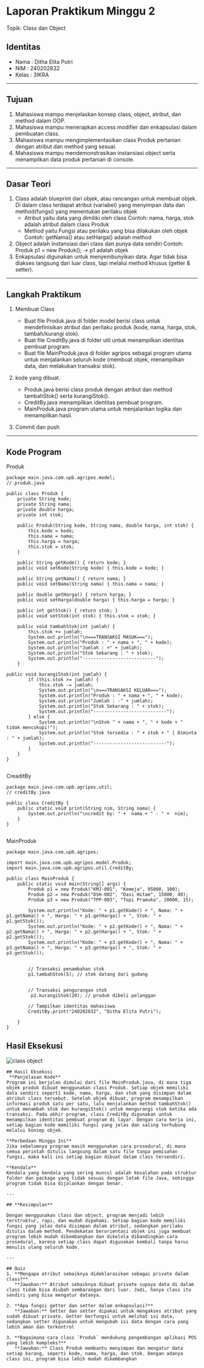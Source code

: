 # Laporan Praktikum Minggu 2 
Topik: Class dan Object

## Identitas
- Nama  : Ditha Elita Putri
- NIM   : 240202832
- Kelas : 3IKRA

---

## Tujuan
1. Mahasiswa mampu menjelaskan konsep class, object, atribut, dan method dalam OOP.
2. Mahasiswa mampu menerapkan access modifier dan enkapsulasi dalam pembuatan class.
3. Mahasiswa mampu mengimplementasikan class Produk pertanian dengan atribut dan method yang sesuai.
4. Mahasiswa mampu mendemonstrasikan instansiasi object serta menampilkan data produk pertanian di console.

---

## Dasar Teori
1. Class adalah blueprint dari objek, atau rancangan untuk membuat objek.
Di dalam class terdapat atribut (variabel) yang menyimpan data dan method(fungsi) yang menentukan perilaku objek
   - Atribut yaitu data yang dimiliki oleh class
   Contoh: nama, harga, stok adalah atribut dalam class Produk
   - Method yaitu Fungsi atau perilaku yang bisa dilakukan oleh objek
   Contoh: getNama() atau setHarga() adalah method
2. Object adalah instansiasi dari class dan punya data sendiri
   Contoh: Produk p1 = new Produk(); → p1 adalah objek
4. Enkapsulasi digunakan untuk menyembunyikan data. Agar tidak bisa diakses langsung dari luar class, tapi melalui method khusus (getter & setter).

---

## Langkah Praktikum
1. Membuat Class 
   - Buat file Produk.java di folder model berisi class untuk mendefinisikan atribut dan perilaku produk (kode, nama, harga, stok, tambah/kurangi stok).
   - Buat file CreditBy.java di folder util untuk menampilkan identitas pembuat program.
   - Buat file MainProduk.java di folder agripos sebagai program utama untuk menjalankan seluruh kode (membuat objek, menampilkan data, dan melakukan transaksi stok).

2. kode yang dibuat.
   - Produk.java berisi class produk dengan atribut dan method tambahStok() serta kurangiStok().
   -  CreditBy.java menampilkan identitas pembuat program.
   - MainProduk.java program utama untuk menjalankan logika dan menampilkan hasil.
   
3. Commit dan push

---

## Kode Program

Produk
```
package main.java.com.upb.agripos.model;
// produk.java

public class Produk {
    private String kode;
    private String nama;
    private double harga;
    private int stok;

    public Produk(String kode, String nama, double harga, int stok) {
        this.kode = kode;
        this.nama = nama;
        this.harga = harga;
        this.stok = stok;
    }

    public String getKode() { return kode; }
    public void setKode(String kode) { this.kode = kode; }

    public String getNama() { return nama; }
    public void setNama(String nama) { this.nama = nama; }

    public double getHarga() { return harga; }
    public void setHarga(double harga) { this.harga = harga; }

    public int getStok() { return stok; }
    public void setStok(int stok) { this.stok = stok; }

    public void tambahStok(int jumlah) {
        this.stok += jumlah;
        System.out.println("\n===TRANSAKSI MASUK===");
        System.out.println("Produk : " + nama + ", " + kode);
        System.out.println("Jumlah : +" + jumlah);
        System.out.println("Stok Sekarang : " + stok);
        System.out.println("---------------------------");
    }

public void kurangiStok(int jumlah) {
        if (this.stok >= jumlah) {
            this.stok -= jumlah;
            System.out.println("\n===TRANSAKSI KELUAR===");
            System.out.println("Produk : " + nama + ", " + kode);
            System.out.println("Jumlah : -" + jumlah);
            System.out.println("Stok Sekarang : " + stok);
            System.out.println("---------------------------");
        } else {
            System.out.println("\nStok " + nama + ", " + kode + " tidak mencukupi!");
            System.out.println("Stok tersedia : " + stok + " | Diminta : " + jumlah);
            System.out.println("---------------------------");
        }
    }
}


```
CreaditBy
```
package main.java.com.upb.agripos.util;
// creditBy.java

public class CreditBy {
    public static void print(String nim, String nama) {
        System.out.println("\ncredit by: " +  nama + " - " +  nim);
    }
}


```
MainProduk
```
package main.java.com.upb.agripos;

import main.java.com.upb.agripos.model.Produk;
import main.java.com.upb.agripos.util.CreditBy;

public class MainProduk {
    public static void main(String[] args) {
        Produk p1 = new Produk("KMJ-001", "Kemeja", 95000, 100);
        Produk p2 = new Produk("DSH-002", "Dasi Hitam", 15000, 40);
        Produk p3 = new Produk("TPP-003", "Topi Pramuka", 20000, 15);

        System.out.println("Kode: " + p1.getKode() + ", Nama: " + p1.getNama() + ", Harga: " + p1.getHarga() + ", Stok: " + p1.getStok());
        System.out.println("Kode: " + p2.getKode() + ", Nama: " + p2.getNama() + ", Harga: " + p2.getHarga() + ", Stok: " + p2.getStok());
        System.out.println("Kode: " + p3.getKode() + ", Nama: " + p3.getNama() + ", Harga: " + p3.getHarga() + ", Stok: " + p3.getStok());
        

        // Transaksi penambahan stok
        p1.tambahStok(5); // stok datang dari gudang
      

        // Transaksi pengurangan stok
         p2.kurangiStok(20); // produk dibeli pelanggan

        // Tampilkan identitas mahasiswa
        CreditBy.print("240202832", "Ditha Elita Putri");
        
    }
}

```

## Hasil Eksekusi
![class   object](https://github.com/user-attachments/assets/a2dff3a5-69fb-41a4-83bf-afb25f60f45b)

```
## Hasil Eksekusi
 **Penjelasan Kode**
Program ini berjalan dimulai dari file MainProduk.java, di mana tiga objek produk dibuat menggunakan class Produk. Setiap objek memiliki data sendiri seperti kode, nama, harga, dan stok yang disimpan dalam atribut class tersebut. Setelah objek dibuat, program menampilkan informasi produk satu per satu, lalu menjalankan method tambahStok() untuk menambah stok dan kurangiStok() untuk mengurangi stok ketika ada transaksi. Pada akhir program, class CreditBy digunakan untuk menampilkan identitas pembuat program di layar. Dengan cara kerja ini, setiap bagian kode memiliki fungsi yang jelas dan saling terhubung melalui konsep objek.

**Perbedaan Minggu Ini**
Jika sebelumnya program masih menggunakan cara prosedural, di mana semua perintah ditulis langsung dalam satu file tanpa pemisahan fungsi, maka kali ini setiap bagian dibuat dalam class tersendiri.

**Kendala**
Kendala yang kendala yang sering muncul adalah kesalahan pada struktur folder dan package yang tidak sesuai dengan letak file Java, sehingga program tidak bisa dijalankan dengan benar.

---

## **Kesimpulan**

Dengan menggunakan class dan object, program menjadi lebih terstruktur, rapi, dan mudah dipahami. Setiap bagian kode memiliki fungsi yang jelas data disimpan dalam atribut, sedangkan perilaku ditulis dalam method. Pendekatan berorientasi objek ini juga membuat program lebih mudah dikembangkan dan dikelola dibandingkan cara prosedural, karena setiap class dapat digunakan kembali tanpa harus menulis ulang seluruh kode.

---

## Quiz
1. **Mengapa atribut sebaiknya dideklarasikan sebagai private dalam class?**
   **Jawaban:** Atribut sebaiknya dibuat private supaya data di dalam class tidak bisa diubah sembarangan dari luar. Jadi, hanya class itu sendiri yang bisa mengatur datanya.

2. **Apa fungsi getter dan setter dalam enkapsulasi?**
   **Jawaban:** Getter dan setter dipakai untuk mengakses atribut yang sudah dibuat private. Getter berfungsi untuk melihat isi data, sedangkan setter digunakan untuk mengubah isi data dengan cara yang lebih aman dan terkontrol

3. **Bagaimana cara class `Produk` mendukung pengembangan aplikasi POS yang lebih kompleks?**
   **Jawaban:** Class Produk membantu menyimpan dan mengatur data setiap barang, seperti kode, nama, harga, dan stok. Dengan adanya class ini, program bisa lebih mudah dikembangkan
